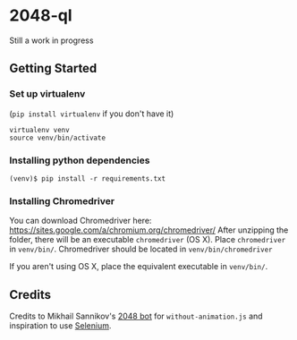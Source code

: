 # 2048-ql

Still a work in progress


## Getting Started

### Set up virtualenv 
(`pip install virtualenv` if you don't have it)
```
virtualenv venv
source venv/bin/activate
```

### Installing python dependencies
```
(venv)$ pip install -r requirements.txt
```

### Installing Chromedriver
You can download Chromedriver here: https://sites.google.com/a/chromium.org/chromedriver/
After unzipping the folder, there will be an executable `chromedriver` (OS X). Place `chromedriver` in `venv/bin/`. 
Chromedriver should be located in `venv/bin/chromedriver`

If you aren't using OS X, place the equivalent executable in `venv/bin/`.

## Credits
Credits to Mikhail Sannikov's [2048 bot](https://github.com/Atarity/2048-solver-bot) for `without-animation.js` and inspiration to use [Selenium](http://selenium-python.readthedocs.org/).
